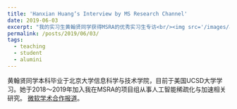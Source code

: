 ```yaml
---
title: 'Hanxian Huang‘s Interview by MS Research Channel'
date: 2019-06-03
excerpt: "我的实习生黄翰贤同学获得MSRA的优秀实习生专访<br/><img src='/images/awards/hanxian-short.jpg'>"
permalink: /posts/2019/06/03/
tags:
  - teaching
  - student
  - alumini
---
```


黄翰贤同学本科毕业于北京大学信息科学与技术学院，目前于美国UCSD大学学习。她于2018～2019年加入我在MSRA的项目组从事人工智能稀疏化与加速相关研究。
[微软学术合作报道](https://mp.weixin.qq.com/s/Zs_CWN-y0_QKS-fXwJrKhA)。